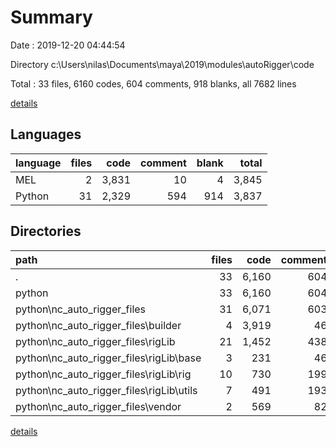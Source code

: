 # Summary

Date : 2019-12-20 04:44:54

Directory c:\Users\nilas\Documents\maya\2019\modules\autoRigger\code

Total : 33 files,  6160 codes, 604 comments, 918 blanks, all 7682 lines

[details](details.md)

## Languages
| language | files | code | comment | blank | total |
| :--- | ---: | ---: | ---: | ---: | ---: |
| MEL | 2 | 3,831 | 10 | 4 | 3,845 |
| Python | 31 | 2,329 | 594 | 914 | 3,837 |

## Directories
| path | files | code | comment | blank | total |
| :--- | ---: | ---: | ---: | ---: | ---: |
| . | 33 | 6,160 | 604 | 918 | 7,682 |
| python | 33 | 6,160 | 604 | 918 | 7,682 |
| python\nc_auto_rigger_files | 31 | 6,071 | 603 | 897 | 7,571 |
| python\nc_auto_rigger_files\builder | 4 | 3,919 | 46 | 47 | 4,012 |
| python\nc_auto_rigger_files\rigLib | 21 | 1,452 | 438 | 520 | 2,410 |
| python\nc_auto_rigger_files\rigLib\base | 3 | 231 | 46 | 53 | 330 |
| python\nc_auto_rigger_files\rigLib\rig | 10 | 730 | 199 | 278 | 1,207 |
| python\nc_auto_rigger_files\rigLib\utils | 7 | 491 | 193 | 188 | 872 |
| python\nc_auto_rigger_files\vendor | 2 | 569 | 82 | 256 | 907 |

[details](details.md)